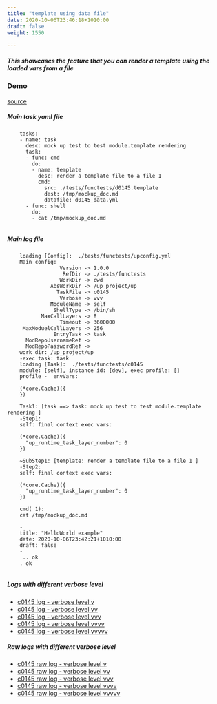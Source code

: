 ```yaml
---
title: "template using data file"
date: 2020-10-06T23:46:18+1010:00
draft: false
weight: 1550

---
```


##### This showcases the feature that you can render a template using the loaded vars from a file


### Demo








[source](https://github.com/upcmd/up/blob/master/tests/functests/c0145.yml)

##### Main task yaml file
```
    tasks:
    - name: task
      desc: mock up test to test module.template rendering
      task:
      - func: cmd
        do:
        - name: template
          desc: render a template file to a file 1
          cmd:
            src: ./tests/functests/d0145.template
            dest: /tmp/mockup_doc.md
            datafile: d0145_data.yml
      - func: shell
        do:
        - cat /tmp/mockup_doc.md
    
```
##### Main log file
```
    loading [Config]:  ./tests/functests/upconfig.yml
    Main config:
                 Version -> 1.0.0
                  RefDir -> ./tests/functests
                 WorkDir -> cwd
              AbsWorkDir -> /up_project/up
                TaskFile -> c0145
                 Verbose -> vvv
              ModuleName -> self
               ShellType -> /bin/sh
           MaxCallLayers -> 8
                 Timeout -> 3600000
     MaxModuelCallLayers -> 256
               EntryTask -> task
      ModRepoUsernameRef -> 
      ModRepoPasswordRef -> 
    work dir: /up_project/up
    -exec task: task
    loading [Task]:  ./tests/functests/c0145
    module: [self], instance id: [dev], exec profile: []
    profile -  envVars:
    
    (*core.Cache)({
    })
    
    Task1: [task ==> task: mock up test to test module.template rendering ]
    -Step1:
    self: final context exec vars:
    
    (*core.Cache)({
      "up_runtime_task_layer_number": 0
    })
    
    ~SubStep1: [template: render a template file to a file 1 ]
    -Step2:
    self: final context exec vars:
    
    (*core.Cache)({
      "up_runtime_task_layer_number": 0
    })
    
    cmd( 1):
    cat /tmp/mockup_doc.md
    
    -
    title: "HelloWorld example"
    date: 2020-10-06T23:42:21+1010:00
    draft: false
    -
     .. ok
    . ok
    
```


##### Logs with different verbose level
* [c0145 log - verbose level v](../../logs/c0145_v)
* [c0145 log - verbose level vv](../../logs/c0145_vv)
* [c0145 log - verbose level vvv](../../logs/c0145_vvvv)
* [c0145 log - verbose level vvvv](../../logs/c0145_vvvv)
* [c0145 log - verbose level vvvvv](../../logs/c0145_vvvvv)

##### Raw logs with different verbose level
* [c0145 raw log - verbose level v](../../reflogs/c0145_v.log)
* [c0145 raw log - verbose level vv](../../reflogs/c0145_vv.log)
* [c0145 raw log - verbose level vvv](../../reflogs/c0145_vvv.log)
* [c0145 raw log - verbose level vvvv](../../reflogs/c0145_vvvv.log)
* [c0145 raw log - verbose level vvvvv](../../reflogs/c0145_vvvvv.log)







